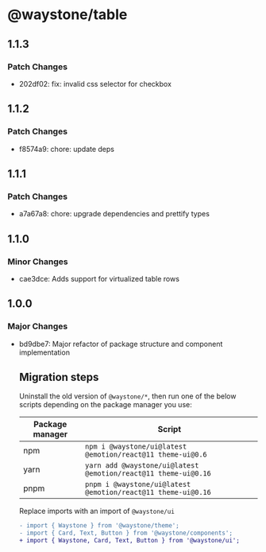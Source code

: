 # @waystone/table

## 1.1.3

### Patch Changes

- 202df02: fix: invalid css selector for checkbox

## 1.1.2

### Patch Changes

- f8574a9: chore: update deps

## 1.1.1

### Patch Changes

- a7a67a8: chore: upgrade dependencies and prettify types

## 1.1.0

### Minor Changes

- cae3dce: Adds support for virtualized table rows

## 1.0.0

### Major Changes

- bd9dbe7: Major refactor of package structure and component implementation

  ## Migration steps

  Uninstall the old version of `@waystone/*`, then run one of the below scripts depending on the package manager you use:

  | Package manager | Script                                                         |
  | --------------- | -------------------------------------------------------------- |
  | npm             | `npm i @waystone/ui@latest @emotion/react@11 theme-ui@0.6`     |
  | yarn            | `yarn add @waystone/ui@latest @emotion/react@11 theme-ui@0.16` |
  | pnpm            | `pnpm i @waystone/ui@latest @emotion/react@11 theme-ui@0.16`   |

  Replace imports with an import of `@waystone/ui`

  ```diff
  - import { Waystone } from '@waystone/theme';
  - import { Card, Text, Button } from '@waystone/components';
  + import { Waystone, Card, Text, Button } from '@waystone/ui';
  ```
